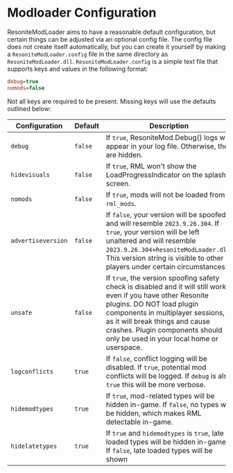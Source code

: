 # Modloader Configuration

ResoniteModLoader aims to have a reasonable default configuration, but certain things can be adjusted via an optional config file. The config file does not create itself automatically, but you can create it yourself by making a `ResoniteModLoader.config` file in the same directory as `ResoniteModLoader.dll`. `ResoniteModLoader.config` is a simple text file that supports keys and values in the following format:

```ini
debug=true
nomods=false
```

Not all keys are required to be present. Missing keys will use the defaults outlined below:

| Configuration      | Default | Description |
| ------------------ | ------- | ----------- |
| `debug`            | `false` | If `true`, ResoniteMod.Debug() logs will appear in your log file. Otherwise, they are hidden. |
| `hidevisuals`      | `false` | If `true`, RML won't show the LoadProgressIndicator on the splash screen. |
| `nomods`           | `false` | If `true`, mods will not be loaded from `rml_mods`. |
| `advertiseversion` | `false` | If `false`, your version will be spoofed and will resemble `2023.9.26.304`. If `true`, your version will be left unaltered and will resemble `2023.9.26.304+ResoniteModLoader.dll`. This version string is visible to other players under certain circumstances. |
| `unsafe`           | `false` | If `true`, the version spoofing safety check is disabled and it will still work even if you have other Resonite plugins. DO NOT load plugin components in multiplayer sessions, as it will break things and cause crashes. Plugin components should only be used in your local home or userspace. |
| `logconflicts`     | `true`  | If `false`, conflict logging will be disabled. If `true`, potential mod conflicts will be logged. If `debug` is also `true` this will be more verbose. |
| `hidemodtypes`     | `true`  | If `true`, mod-related types will be hidden in-game. If `false`, no types will be hidden, which makes RML detectable in-game. |
| `hidelatetypes`    | `true`  | If `true` and `hidemodtypes` is `true`, late loaded types will be hidden in-game. If `false`, late loaded types will be shown |